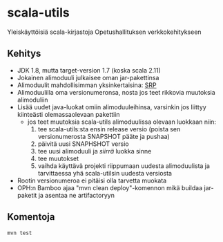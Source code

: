 scala-utils
==============

Yleiskäyttöisiä scala-kirjastoja Opetushallituksen verkkokehitykseen

## Kehitys

* JDK 1.8, mutta target-version 1.7 (koska scala 2.11)
* Jokainen alimoduuli julkaisee oman jar-pakettinsa
* Alimoduulit mahdollisimman yksinkertaisina: [SRP](https://en.wikipedia.org/wiki/Single_responsibility_principle)
* Alimoduulilla oma versionumeronsa, nosta jos teet rikkovia muutoksia alimoduliin
* Lisää uudet java-luokat omiin alimoduuleihinsa, varsinkin jos liittyy kiinteästi olemassaolevaan pakettiin
  * jos teet muutoksia scala-utils alimoduulissa olevaan luokkaan niin:
    1. tee scala-utils:sta ensin release versio (poista sen versionumerosta SNAPSHOT pääte ja pushaa)
    2. päivitä uusi SNAPHSHOT versio
    3. tee uusi alimoduuli ja *siirrä* luokka sinne
    4. tee muutokset
    5. vaihda käyttävä projekti riippumaan uudesta alimoduulista ja tarvittaessa yhä scala-utilsin uudesta versiosta
* Rootin versionumeroa ei pitäisi olla tarvetta muokata
* OPH:n Bamboo ajaa "mvn clean deploy"-komennon mikä buildaa jar-paketit ja asentaa ne artifactoryyn

## Komentoja

    mvn test
